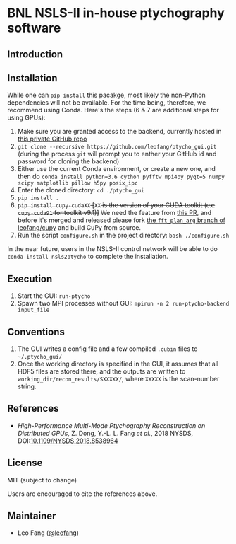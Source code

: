 # BNL NSLS-II in-house ptychography software
## Introduction

## Installation
While one can `pip install` this pacakge, most likely the non-Python dependencies will not be available. For the time being, therefore, we recommend using Conda. Here's the steps (6 & 7 are additional steps for using GPUs):
1. Make sure you are granted access to the backend, currently hosted in [this private GitHub repo](https://github.com/leofang/ptycho)
2. `git clone --recursive https://github.com/leofang/ptycho_gui.git` (during the process `git` will prompt you to enther your GitHub id and password for cloning the backend)
3. Either use the current Conda environment, or create a new one, and then do 
`conda install python=3.6 cython pyfftw mpi4py pyqt=5 numpy scipy matplotlib pillow h5py posix_ipc`
4. Enter the cloned directory: `cd ./ptycho_gui`
5. `pip install .`
6. ~~`pip install cupy-cudaXX` \[`XX` is the version of your CUDA toolkit (ex: `cupy-cuda91` for toolkit v9.1)\]~~ We need the feature from [this PR](https://github.com/cupy/cupy/pull/1942), and before it's merged and released please fork [the `fft_plan_arg` branch of leofang/cupy](https://github.com/leofang/cupy/tree/fft_plan_arg) and build CuPy from source.
7. Run the script `configure.sh` in the project directory: `bash ./configure.sh`

In the near future, users in the NSLS-II control network will be able to do `conda install nsls2ptycho` to complete the installation.

## Execution
1. Start the GUI: `run-ptycho`
2. Spawn two MPI processes without GUI: `mpirun -n 2 run-ptycho-backend input_file`

## Conventions
1. The GUI writes a config file and a few compiled `.cubin` files to `~/.ptycho_gui/`
2. Once the working directory is specified in the GUI, it assumes that all HDF5 files are stored there, and the outputs are written to `working_dir/recon_results/SXXXXX/`, where `XXXXX` is the scan-number string.  

## References
- *High-Performance Multi-Mode Ptychography Reconstruction on Distributed GPUs*, Z. Dong, Y.-L. L. Fang *et al.*, 2018 NYSDS, DOI:[10.1109/NYSDS.2018.8538964](https://doi.org/10.1109/NYSDS.2018.8538964)

## License
MIT (subject to change)

Users are encouraged to cite the references above.

## Maintainer
- Leo Fang ([@leofang](https://github.com/leofang))
